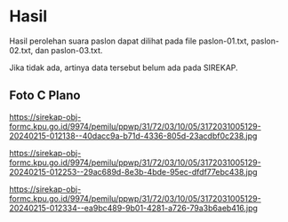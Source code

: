 # Hasil

Hasil perolehan suara paslon dapat dilihat pada file paslon-01.txt, paslon-02.txt, dan paslon-03.txt.

Jika tidak ada, artinya data tersebut belum ada pada SIREKAP.

## Foto C Plano

https://sirekap-obj-formc.kpu.go.id/9974/pemilu/ppwp/31/72/03/10/05/3172031005129-20240215-012138--40dacc9a-b71d-4336-805d-23acdbf0c238.jpg

https://sirekap-obj-formc.kpu.go.id/9974/pemilu/ppwp/31/72/03/10/05/3172031005129-20240215-012253--29ac689d-8e3b-4bde-95ec-dfdf77ebc438.jpg

https://sirekap-obj-formc.kpu.go.id/9974/pemilu/ppwp/31/72/03/10/05/3172031005129-20240215-012334--ea9bc489-9b01-4281-a726-79a3b6aeb416.jpg

